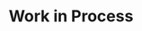---
title: "Work in Process"
permalink: /maintenance/
excerpt: "Maintenance page"
related: false
share: false
sidebar:
    nav: ""
header:
  image: /assets/images/main/rt-maintenance.png
---